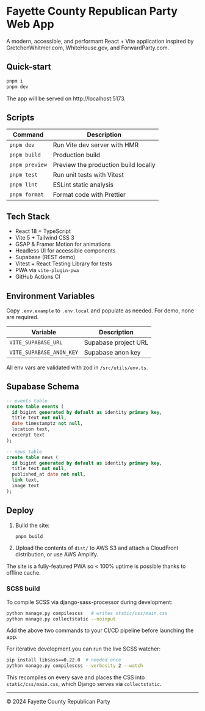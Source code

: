 # Fayette County Republican Party Web App

A modern, accessible, and performant React + Vite application inspired by GretchenWhitmer.com, WhiteHouse.gov, and ForwardParty.com.

## Quick-start

```bash
pnpm i
pnpm dev
```

The app will be served on http://localhost:5173.

## Scripts

| Command       | Description                           |
| ------------- | ------------------------------------- |
| `pnpm dev`    | Run Vite dev server with HMR          |
| `pnpm build`  | Production build                      |
| `pnpm preview`| Preview the production build locally  |
| `pnpm test`   | Run unit tests with Vitest            |
| `pnpm lint`   | ESLint static analysis                |
| `pnpm format` | Format code with Prettier             |

## Tech Stack

* React 18 + TypeScript
* Vite 5 + Tailwind CSS 3
* GSAP & Framer Motion for animations
* Headless UI for accessible components
* Supabase (REST demo)
* Vitest + React Testing Library for tests
* PWA via `vite-plugin-pwa`
* GitHub Actions CI

## Environment Variables

Copy `.env.example` to `.env.local` and populate as needed. For demo, none are required.

| Variable | Description |
|----------|-------------|
| `VITE_SUPABASE_URL` | Supabase project URL |
| `VITE_SUPABASE_ANON_KEY` | Supabase anon key |

All env vars are validated with zod in `/src/utils/env.ts`.

## Supabase Schema

```sql
-- events table
create table events (
  id bigint generated by default as identity primary key,
  title text not null,
  date timestamptz not null,
  location text,
  excerpt text
);

-- news table
create table news (
  id bigint generated by default as identity primary key,
  title text not null,
  published_at date not null,
  link text,
  image text
);
```

## Deploy

1. Build the site:
   ```bash
   pnpm build
   ```
2. Upload the contents of `dist/` to AWS S3 and attach a CloudFront distribution, or use AWS Amplify.

The site is a fully-featured PWA so < 100% uptime is possible thanks to offline cache.

### SCSS build

To compile SCSS via django-sass-processor during development:
```bash
python manage.py compilescss   # writes static/css/main.css
python manage.py collectstatic --noinput
```
Add the above two commands to your CI/CD pipeline before launching the app.

For iterative development you can run the live SCSS watcher:
```bash
pip install libsass==0.22.0  # needed once
python manage.py compilescss --verbosity 2 --watch
```
This recompiles on every save and places the CSS into `static/css/main.css`, which Django serves via `collectstatic`.

---
© 2024 Fayette County Republican Party
